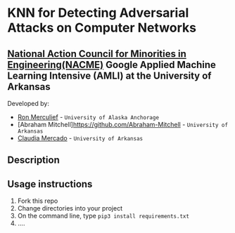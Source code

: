 <!--
Name of your teams' final project
-->
# KNN for Detecting Adversarial Attacks on Computer Networks
## [National Action Council for Minorities in Engineering(NACME)](https://www.nacme.org) Google Applied Machine Learning Intensive (AMLI) at the University of Arkansas

<!--
List all of the members who developed the project and
link to each members respective GitHub profile
-->
Developed by: 
- [Ron Merculief](https://github.com/cbaker6) - `University of Alaska Anchorage`
- [Abraham Mitchell]https://github.com/Abraham-Mitchell - `University of Arkansas` 
- [Claudia Mercado](https://github.com/cbaker6) - `University of Arkansas` 


## Description
<!--
Give a short description on what your project accomplishes and what tools is uses. In addition, you can drop screenshots directly into your README file to add them to your README. Take these from your presentations.
-->

## Usage instructions
<!--
Give details on how to install fork and install your project. You can get all of the python dependencies for your project by typing `pip3 freeze requirements.txt` on the system that runs your project. Add the generated `requirements.txt` to this repo.
-->
1. Fork this repo
2. Change directories into your project
3. On the command line, type `pip3 install requirements.txt`
4. ....
